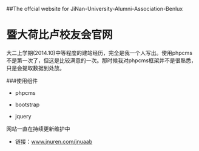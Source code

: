 ##The offcial website for JiNan-University-Alumni-Association-Benlux

暨大荷比卢校友会官网
=======================================

大二上学期(2014.10)中等程度的建站经历，完全是我一个人写出。使用phpcms不是第一次了，但这是比较满意的一次。那时候我对phpcms框架并不是很熟悉，只是会提取数据到处放。

###使用组件

+ phpcms

+ bootstrap

+ jquery

网站一直在持续更新维护中

+ 链接：www.jnuren.com/jnuaab
